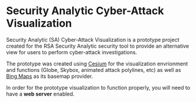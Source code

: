 # Security Analytic Cyber-Attack Visualization
Security Analytic (SA) Cyber-Attack Visualization is a prototype project created for the RSA Security Analytic security tool to provide an alternative view for users to perform cyber-attack investigations.

The prototype was created using [Cesium](https://www.cesium.org) for the visualization envrionment and functions (Globe, Skybox, animated attack polylines, etc) as well as [Bing Maps](https://www.bingmapsportal.com/) as its basemap provider. 

In order for the prototype visualization to function properly, you will need to have a <b>web server</b> enabled.
